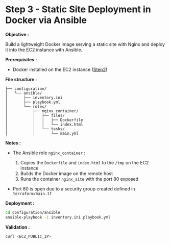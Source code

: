 # Step 3 - Static Site Deployment in Docker via Ansible

**Objective :**

Build a lightweight Docker image serving a static site with Nginx and deploy it into the EC2 instance with Ansible.

**Prerequisites :**

- Docker installed on the EC2 instance ([Step2](02-configuration-ansible.md))

**File structure :**

```
├── configuration/
│   └── ansible/ 
│       ├── inventory.ini      
│       ├── playbook.yml
│       └── roles/
│           ├── nginx_container/
│           │   ├── files/
│           │   │   ├── Dockerfile
│           │   │   └── index.html
│           │   └── tasks/        
│           │       └── main.yml
```

**Notes :**

- The Ansible role `nginx_container` :

	1. Copies the `Dockerfile` and `index.html` to the `/tmp` on the EC2 instance
	2. Builds the Docker image on the remote host
	3. Runs the container `nginx_site` with the port 80 exposed

- Port 80 is open due to a security group created defined in `terraform/main.tf`

**Deployment :**

```bash
cd configuration/ansible
ansible-playbook -i inventory.ini playbook.yml
```

**Validation :**

```bash
curl <EC2_PUBLIC_IP>
```
